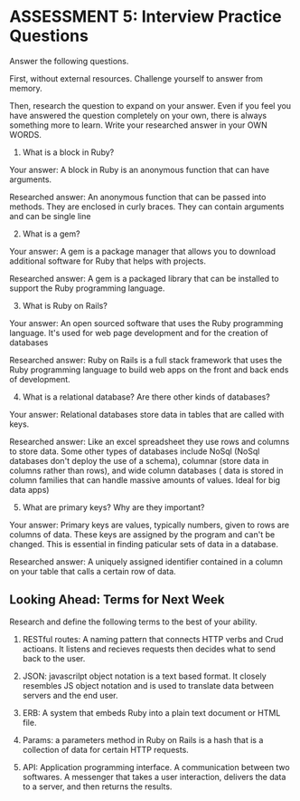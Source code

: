 # ASSESSMENT 5: Interview Practice Questions
Answer the following questions.

First, without external resources. Challenge yourself to answer from memory.

Then, research the question to expand on your answer. Even if you feel you have answered the question completely on your own, there is always something more to learn. Write your researched answer in your OWN WORDS.

1. What is a block in Ruby?

  Your answer: A block in Ruby is an anonymous function that can have arguments.

  Researched answer: An anonymous function that can be passed into methods. They are enclosed in curly braces. They can contain arguments and can be single line



2. What is a gem?

  Your answer: A gem is a package manager that allows you to download additional software for Ruby that helps with projects. 

  Researched answer: A gem is a packaged library that can be installed to support the Ruby programming language.



3. What is Ruby on Rails?

  Your answer:  An open sourced software that uses the Ruby programming language. It's used for web page development and for the creation of databases

  Researched answer: Ruby on Rails is a full stack framework that uses the Ruby programming language to build web apps on the front and back ends of development. 



4. What is a relational database? Are there other kinds of databases?

  Your answer: Relational databases store data in tables that are called with keys. 

  Researched answer: Like an excel spreadsheet they use rows and columns to store data. Some other types of databases include NoSql (NoSql databases don't deploy the use of a schema), columnar (store data in columns rather than rows), and wide column databases ( data is stored in column families that can handle massive amounts of values. Ideal for big data apps)



5. What are primary keys? Why are they important?

  Your answer: Primary keys are values, typically numbers, given to rows are columns of data. These keys are assigned by the program and can't be changed. This is essential in finding paticular sets of data in a database. 

  Researched answer: A uniquely assigned identifier contained in a column on your table that calls a certain row of data. 



## Looking Ahead: Terms for Next Week
Research and define the following terms to the best of your ability.

1. RESTful routes: A naming pattern that connects HTTP verbs and Crud actioans. It listens and recieves requests then decides what to send back to the user. 

2. JSON: javascrilpt object notation is a text based format. It closely resembles JS object notation and is used to translate data between servers and the end user.

3. ERB: A system that embeds Ruby into a plain text document or HTML file.

4. Params: a parameters method in Ruby on Rails is a hash that is a collection of data for certain HTTP requests.

5. API: Application programming interface. A communication between two softwares. A messenger that takes a user interaction, delivers the data to a server, and then returns the results. 
